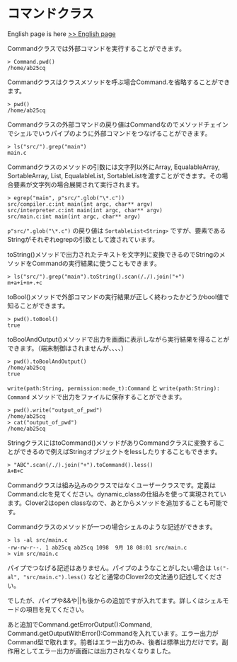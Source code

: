 # コマンドクラス

English page is here [>> English page](command-en)

Commandクラスでは外部コマンドを実行することができます。

    > Command.pwd()
    /home/ab25cq

Commandクラスはクラスメソッドを呼ぶ場合Command.を省略することができます。

    > pwd()
    /home/ab25cq

Commandクラスの外部コマンドの戻り値はCommandなのでメソッドチェインでシェルでいうパイプのように外部コマンドをつなげることができます。

    > ls("src/").grep("main")
    main.c

Commandクラスのメソッドの引数には文字列以外にArray, EqualableArray, SortableArray, List, EqualableList, SortableListを渡すことができます。その場合要素が文字列の場合展開されて実行されます。

    > egrep("main", p"src/".glob("\*.c"))
    src/compiler.c:int main(int argc, char** argv)
    src/interpreter.c:int main(int argc, char** argv)
    src/main.c:int main(int argc, char** argv)

`p"src/".glob("\*.c")` の戻り値は `SortableList<String>` ですが、要素であるStringがそれぞれegrepの引数として渡されています。

toString()メソッドで出力されたテキストを文字列に変換できるのでStringのメソッドをCommandの実行結果に使うこともできます。

    > ls("src/").grep("main").toString().scan(/./).join("+")
    m+a+i+n+.+c

toBool()メソッドで外部コマンドの実行結果が正しく終わったかどうかbool値で知ることができます。

    > pwd().toBool()
    true

toBoolAndOutput()メソッドで出力を画面に表示しながら実行結果を得ることができます。（端末制御はされませんが、、、、）

    > pwd().toBoolAndOutput()
    /home/ab25cq
    true

`write(path:String, permission:mode_t):Command` と `write(path:String): Command` メソッドで出力をファイルに保存することができます。

    > pwd().write("output_of_pwd")
    /home/ab25cq
    > cat("output_of_pwd")
    /home/ab25cq

StringクラスにはtoCommand()メソッドがありCommandクラスに変換することができるので例えばStringオブジェクトをlessしたりすることもできます。

    > "ABC".scan(/./).join("+").toCommand().less()
    A+B+C

Commandクラスは組み込みのクラスではなくユーザークラスです。定義はCommand.clcを見てください。dynamic_classの仕組みを使って実現されています。Clover2はopen classなので、あとからメソッドを追加することも可能です。

Commandクラスのメソッドが一つの場合シェルのような記述ができます。

    > ls -al src/main.c
    -rw-rw-r--. 1 ab25cq ab25cq 1098  9月 18 08:01 src/main.c
    > vim src/main.c

パイプでつなげる記述はありません。パイプのようなことがしたい場合は `ls("-al", "src/main.c").less()` などと通常のClover2の文法通り記述してください。

でしたが、パイプや&&や||も後からの追加ですが入れてます。詳しくはシェルモードの項目を見てください。

あと追加でCommand.getErrorOutput():Command, Command.getOutputWithError():Commandを入れています。エラー出力がCommand型で取れます。前者はエラー出力のみ、後者は標準出力だけです。副作用としてエラー出力が画面には出力されなくなりました。

